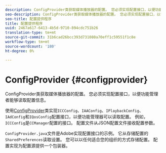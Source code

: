 ```yaml
---
description: ConfigProvider类获取媒体播放器的配置。 您必须实现配置接口，以便功能管理者能够读取配置信息。
seo-description: ConfigProvider类获取媒体播放器的配置。 您必须实现配置接口，以便功能管理者能够读取配置信息。
seo-title: 配置提供程序
title: 配置提供程序
uuid: 2467a617-6413-4b5d-9710-894cdc751b26
translation-type: tm+mt
source-git-commit: 31b6cad26bcc393d731080a70eff1c59551f1c8e
workflow-type: tm+mt
source-wordcount: '180'
ht-degree: 0%

---
```



# ConfigProvider {#configprovider}

ConfigProvider类获取媒体播放器的配置。 您必须实现配置接口，以便功能管理者能够读取配置信息。

使用[ConfigProvider](https://help.adobe.com/en_US/primetime/api/reference_implementation/android/javadoc/com/adobe/primetime/reference/config/ConfigProvider.html)类实现`ICCConfig`、`IAAConfig`、`IPlaybackConfig`、`IAdConfig`和`IQosConfig`配置接口，以便功能管理器可以读取配置。 例如，`ICCConfig`是`CCManager`配置的接口。 配置文件从JSON配置文件接收配置参数。

`ConfigProvider.java`文件是Adobe实现配置接口的示例。 它从存储配置的`SharedPreferences`读取设置。 您可以以任何适合您的组织的方式存储配置。 配置实现为配置源提供一个包装器。
